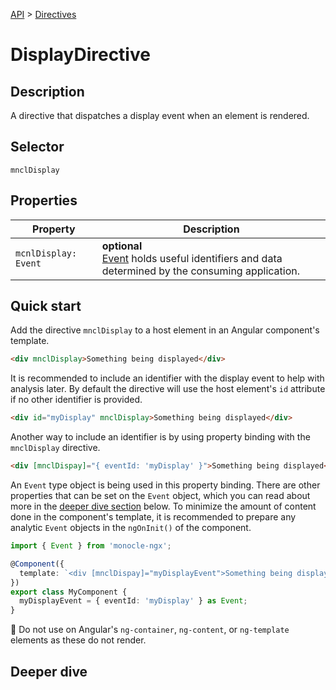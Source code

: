 [API]() > [Directives]()

# DisplayDirective

## Description

A directive that dispatches a display event when an element is rendered.

## Selector

```
mnclDisplay
```

## Properties

| Property             | Description                                                                                             |
| -------------------- | ------------------------------------------------------------------------------------------------------- |
| `mcnlDisplay: Event` | **optional** </br> [Event]() holds useful identifiers and data determined by the consuming application. |

## Quick start

Add the directive `mnclDisplay` to a host element in an Angular component's template.

```html
<div mnclDisplay>Something being displayed</div>
```

It is recommended to include an identifier with the display event to help with analysis later. By default the directive will use the host element's `id` attribute if no other identifier is provided.

```html
<div id="myDisplay" mnclDisplay>Something being displayed</div>
```

Another way to include an identifier is by using property binding with the `mnclDisplay` directive.

```html
<div [mnclDispay]="{ eventId: 'myDisplay' }">Something being displayed</div>
```

An `Event` type object is being used in this property binding. There are other properties that can be set on the `Event` object, which you can read about more in the [deeper dive section](#deeper-dive) below. To minimize the amount of content done in the component's template, it is recommended to prepare any analytic `Event` objects in the `ngOnInit()` of the component.

```typescript
import { Event } from 'monocle-ngx';

@Component({
  template: `<div [mnclDispay]="myDisplayEvent">Something being displayed</div>`,
})
export class MyComponent {
  myDisplayEvent = { eventId: 'myDisplay' } as Event;
}
```

:stop_sign: Do not use on Angular's `ng-container`, `ng-content`, or `ng-template` elements as these do not render.

## Deeper dive
